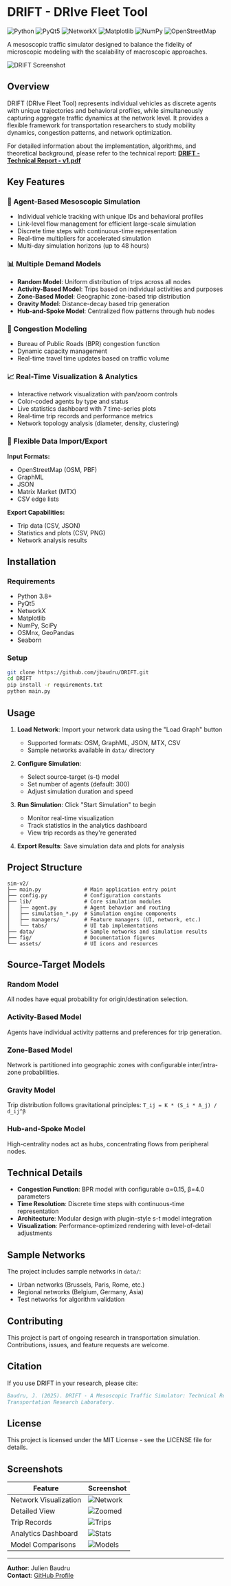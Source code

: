 # DRIFT - DRIve Fleet Tool

![Python](https://img.shields.io/badge/python-3670A0?style=for-the-badge&logo=python&logoColor=ffdd54)
![PyQt5](https://img.shields.io/badge/PyQt5-41CD52?style=for-the-badge&logo=qt&logoColor=white)
![NetworkX](https://img.shields.io/badge/NetworkX-FF6B6B?style=for-the-badge&logo=python&logoColor=white)
![Matplotlib](https://img.shields.io/badge/Matplotlib-11557c?style=for-the-badge&logo=python&logoColor=white)
![NumPy](https://img.shields.io/badge/numpy-%23013243.svg?style=for-the-badge&logo=numpy&logoColor=white)
![OpenStreetMap](https://img.shields.io/badge/OpenStreetMap-7EBC6F?style=for-the-badge&logo=openstreetmap&logoColor=white)

A mesoscopic traffic simulator designed to balance the fidelity of microscopic modeling with the scalability of macroscopic approaches.

![DRIFT Screenshot](fig/REPORT-ex-graph.png)

## Overview

DRIFT (DRIve Fleet Tool) represents individual vehicles as discrete agents with unique trajectories and behavioral profiles, while simultaneously capturing aggregate traffic dynamics at the network level. It provides a flexible framework for transportation researchers to study mobility dynamics, congestion patterns, and network optimization.

For detailed information about the implementation, algorithms, and theoretical background, please refer to the technical report: **[DRIFT - Technical Report - v1.pdf](doc/DRIFT%20-%20Technical%20report%20-%20v1.pdf)**

## Key Features

### 🚗 Agent-Based Mesoscopic Simulation

- Individual vehicle tracking with unique IDs and behavioral profiles
- Link-level flow management for efficient large-scale simulation
- Discrete time steps with continuous-time representation
- Real-time multipliers for accelerated simulation
- Multi-day simulation horizons (up to 48 hours)

### 📊 Multiple Demand Models

- **Random Model**: Uniform distribution of trips across all nodes
- **Activity-Based Model**: Trips based on individual activities and purposes
- **Zone-Based Model**: Geographic zone-based trip distribution
- **Gravity Model**: Distance-decay based trip generation
- **Hub-and-Spoke Model**: Centralized flow patterns through hub nodes

### 🚦 Congestion Modeling

- Bureau of Public Roads (BPR) congestion function
- Dynamic capacity management
- Real-time travel time updates based on traffic volume

### 📈 Real-Time Visualization & Analytics

- Interactive network visualization with pan/zoom controls
- Color-coded agents by type and status
- Live statistics dashboard with 7 time-series plots
- Real-time trip records and performance metrics
- Network topology analysis (diameter, density, clustering)

### 📁 Flexible Data Import/Export

**Input Formats:**

- OpenStreetMap (OSM, PBF)
- GraphML
- JSON
- Matrix Market (MTX)
- CSV edge lists

**Export Capabilities:**

- Trip data (CSV, JSON)
- Statistics and plots (CSV, PNG)
- Network analysis results

## Installation

### Requirements

- Python 3.8+
- PyQt5
- NetworkX
- Matplotlib
- NumPy, SciPy
- OSMnx, GeoPandas
- Seaborn

### Setup

```bash
git clone https://github.com/jbaudru/DRIFT.git
cd DRIFT
pip install -r requirements.txt
python main.py
```

## Usage

1. **Load Network**: Import your network data using the "Load Graph" button
   - Supported formats: OSM, GraphML, JSON, MTX, CSV
   - Sample networks available in `data/` directory

2. **Configure Simulation**:
   - Select source-target (s-t) model
   - Set number of agents (default: 300)
   - Adjust simulation duration and speed

3. **Run Simulation**: Click "Start Simulation" to begin
   - Monitor real-time visualization
   - Track statistics in the analytics dashboard
   - View trip records as they're generated

4. **Export Results**: Save simulation data and plots for analysis

## Project Structure

```text
sim-v2/
├── main.py              # Main application entry point
├── config.py            # Configuration constants
├── lib/                 # Core simulation modules
│   ├── agent.py         # Agent behavior and routing
│   ├── simulation_*.py  # Simulation engine components
│   ├── managers/        # Feature managers (UI, network, etc.)
│   └── tabs/            # UI tab implementations
├── data/                # Sample networks and simulation results
├── fig/                 # Documentation figures
└── assets/              # UI icons and resources
```

## Source-Target Models

### Random Model

All nodes have equal probability for origin/destination selection.

### Activity-Based Model

Agents have individual activity patterns and preferences for trip generation.

### Zone-Based Model

Network is partitioned into geographic zones with configurable inter/intra-zone probabilities.

### Gravity Model

Trip distribution follows gravitational principles: `T_ij = K * (S_i * A_j) / d_ij^β`

### Hub-and-Spoke Model

High-centrality nodes act as hubs, concentrating flows from peripheral nodes.

## Technical Details

- **Congestion Function**: BPR model with configurable α=0.15, β=4.0 parameters
- **Time Resolution**: Discrete time steps with continuous-time representation
- **Architecture**: Modular design with plugin-style s-t model integration
- **Visualization**: Performance-optimized rendering with level-of-detail adjustments

## Sample Networks

The project includes sample networks in `data/`:

- Urban networks (Brussels, Paris, Rome, etc.)
- Regional networks (Belgium, Germany, Asia)
- Test networks for algorithm validation

## Contributing

This project is part of ongoing research in transportation simulation. Contributions, issues, and feature requests are welcome.

## Citation

If you use DRIFT in your research, please cite:

```bibtex
Baudru, J. (2025). DRIFT - A Mesoscopic Traffic Simulator: Technical Report. 
Transportation Research Laboratory.
```

## License

This project is licensed under the MIT License - see the LICENSE file for details.

## Screenshots

| Feature | Screenshot |
|---------|------------|
| Network Visualization | ![Network](fig/REPORT-ex-graph.png) |
| Detailed View | ![Zoomed](fig/REPORT-ex-graphzoom.png) |
| Trip Records | ![Trips](fig/REPORT-ex-tripdata.png) |
| Analytics Dashboard | ![Stats](fig/REPORT-ex-stats.png) |
| Model Comparisons | ![Models](fig/model-activity.png) |

---

**Author**: Julien Baudru  
**Contact**: [GitHub Profile](https://github.com/jbaudru)
